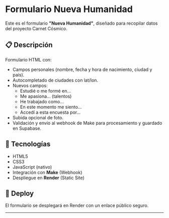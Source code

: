 # Formulario Nueva Humanidad

Este es el formulario **"Nueva Humanidad"**, diseñado para recopilar datos del proyecto Carnet Cósmico.

## 📋 Descripción
Formulario HTML con:
- Campos personales (nombre, fecha y hora de nacimiento, ciudad y país).
- Autocompletado de ciudades con lat/lon.
- Nuevos campos:
  - Estudié o me formé en...
  - Me apasiona... (talentos)
  - He trabajado como...
  - En este momento me siento...
  - Accedí a esta encuesta por...
- Subida opcional de foto.
- Validación y envío al webhook de Make para procesamiento y guardado en Supabase.

## 🚀 Tecnologías
- HTML5
- CSS3
- JavaScript (nativo)
- Integración con **Make** (Webhook)
- Despliegue en **Render** (Static Site)

## 🔗 Deploy
El formulario se desplegará en Render con un enlace público seguro.

---
